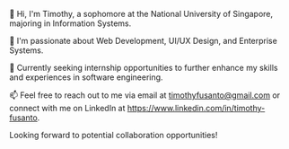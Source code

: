 👋 Hi, I'm Timothy, a sophomore at the National University of Singapore, majoring in Information Systems. 

👀 I'm passionate about Web Development, UI/UX Design, and Enterprise Systems.

💼 Currently seeking internship opportunities to further enhance my skills and experiences in software engineering.

📫 Feel free to reach out to me via email at timothyfusanto@gmail.com or connect with me on LinkedIn at https://www.linkedin.com/in/timothy-fusanto.

Looking forward to potential collaboration opportunities!



<!---
timothyhfusanto/timothyhfusanto is a ✨ special ✨ repository because its `README.md` (this file) appears on your GitHub profile.
You can click the Preview link to take a look at your changes.
--->
